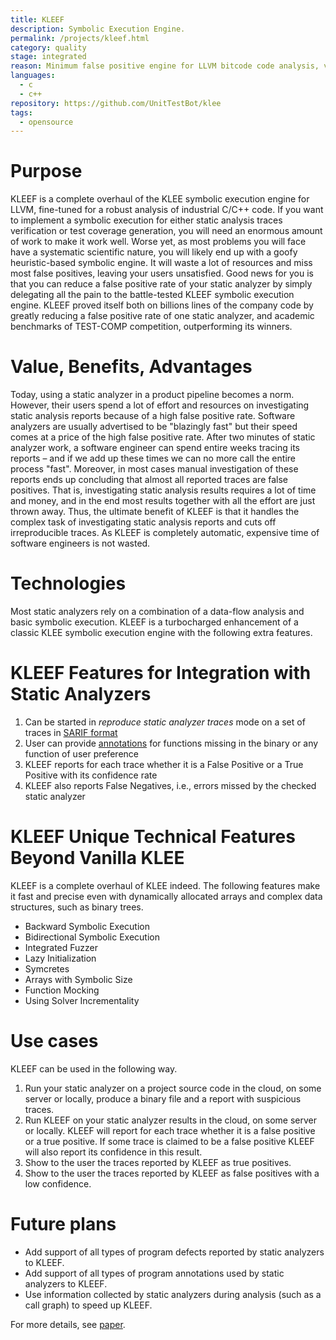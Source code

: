 ```yaml
---
title: KLEEF
description: Symbolic Execution Engine.
permalink: /projects/kleef.html
category: quality
stage: integrated
reason: Minimum false positive engine for LLVM bitcode code analysis, vulnerability detection and test generation 
languages:
  - c
  - c++
repository: https://github.com/UnitTestBot/klee
tags:
  - opensource
---
```


# Purpose
KLEEF is a complete overhaul of the KLEE symbolic execution engine for LLVM, fine-tuned for a robust analysis of industrial C/C++ code.
If you want to implement a symbolic execution for either static analysis traces verification or test coverage generation, you will need an enormous amount of work to make it work well.
Worse yet, as most problems you will face have a systematic scientific nature, you will likely end up with a goofy heuristic-based symbolic engine. It will waste a lot of resources and miss most false positives, leaving your users unsatisfied.
Good news for you is that you can reduce a false positive rate of your static analyzer by simply delegating all the pain to the battle-tested KLEEF symbolic execution engine.
KLEEF proved itself both on billions lines of the company code by greatly reducing a false positive rate of one static analyzer, and academic benchmarks of TEST-COMP competition, outperforming its winners.

# Value, Benefits, Advantages
Today, using a static analyzer in a product pipeline becomes a norm.
However, their users spend a lot of effort and resources on investigating static analysis reports because of a high false positive rate.
Software analyzers are usually advertised to be "blazingly fast" but their speed comes at a price of the high false positive rate.
After two minutes of static analyzer work, a software engineer can spend entire weeks tracing its reports – and if we add up these times we can no more call the entire process "fast".
Moreover, in most cases manual investigation of these reports ends up concluding that almost all reported traces are false positives. That is, investigating static analysis results requires a lot of time and money, and in the end most results together with all the effort are just thrown away.
Thus, the ultimate benefit of KLEEF is that it handles the complex task of investigating static analysis reports and cuts off irreproducible traces.
As KLEEF is completely automatic, expensive time of software engineers is not wasted.

# Technologies

Most static analyzers rely on a combination of a data-flow analysis and basic symbolic execution.
KLEEF is a turbocharged enhancement of a classic KLEE symbolic execution engine with the following extra features.

# KLEEF Features for Integration with Static Analyzers
1. Can be started in *reproduce static analyzer traces* mode on a set of traces in [SARIF format](https://github.com/UnitTestBot/klee/blob/main/test/Industry/test.c.sarif)
2. User can provide [annotations](https://github.com/UnitTestBot/klee/discussions/92) for functions missing in the binary or any function of user preference
3. KLEEF reports for each trace whether it is a False Positive or a True Positive with its confidence rate
4. KLEEF also reports False Negatives, i.e., errors missed by the checked static analyzer

# KLEEF Unique Technical Features Beyond Vanilla KLEE
KLEEF is a complete overhaul of KLEE indeed. The following features make it fast and precise even with dynamically allocated arrays and complex data structures, such as binary trees.

- Backward Symbolic Execution
- Bidirectional Symbolic Execution
- Integrated Fuzzer
- Lazy Initialization
- Symcretes
- Arrays with Symbolic Size
- Function Mocking
- Using Solver Incrementality

# Use cases
KLEEF can be used in the following way.
1. Run your static analyzer on a project source code in the cloud, on some server or locally, produce a binary file and a report with suspicious traces.
2. Run KLEEF on your static analyzer results in the cloud, on some server or locally. KLEEF will report for each trace whether it is a false positive or a true positive. If some trace is claimed to be a false positive KLEEF will also report its confidence in this result.
3. Show to the user the traces reported by KLEEF as true positives.
4. Show to the user the traces reported by KLEEF as false positives with a low confidence.

# Future plans
- Add support of all types of program defects reported by static analyzers to KLEEF.
- Add support of all types of program annotations used by static analyzers to KLEEF.
- Use information collected by static analyzers during analysis (such as a call graph) to speed up KLEEF.

For more details, see [paper](../pdfs/kleef.pdf).
